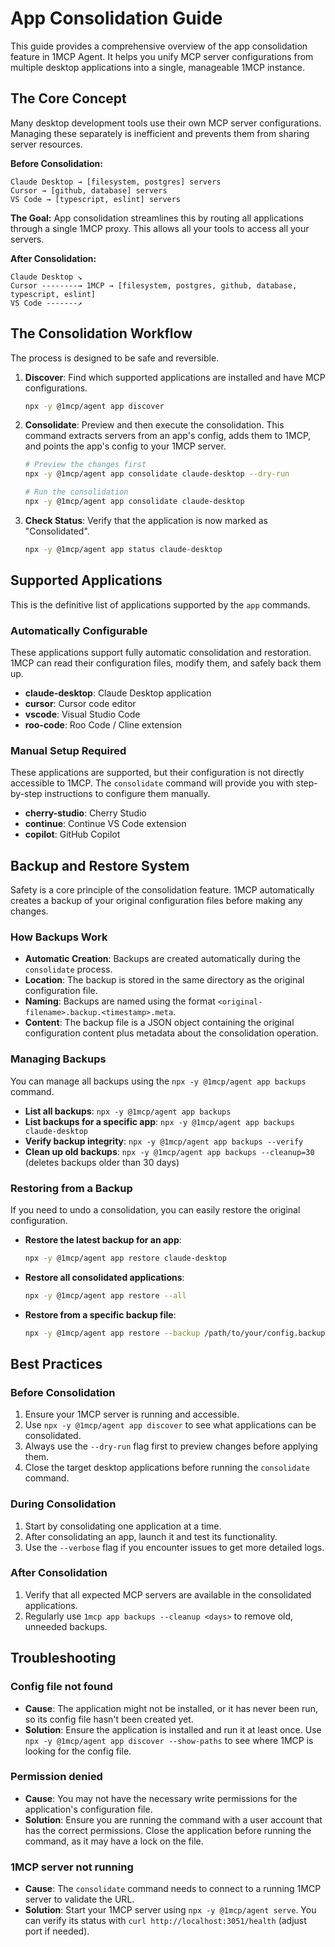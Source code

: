 # App Consolidation Guide

This guide provides a comprehensive overview of the app consolidation feature in 1MCP Agent. It helps you unify MCP server configurations from multiple desktop applications into a single, manageable 1MCP instance.

## The Core Concept

Many desktop development tools use their own MCP server configurations. Managing these separately is inefficient and prevents them from sharing server resources.

**Before Consolidation:**

```
Claude Desktop → [filesystem, postgres] servers
Cursor → [github, database] servers
VS Code → [typescript, eslint] servers
```

**The Goal:**
App consolidation streamlines this by routing all applications through a single 1MCP proxy. This allows all your tools to access all your servers.

**After Consolidation:**

```
Claude Desktop ↘
Cursor --------→ 1MCP → [filesystem, postgres, github, database, typescript, eslint]
VS Code -------↗
```

## The Consolidation Workflow

The process is designed to be safe and reversible.

1.  **Discover**: Find which supported applications are installed and have MCP configurations.
    ```bash
    npx -y @1mcp/agent app discover
    ```
2.  **Consolidate**: Preview and then execute the consolidation. This command extracts servers from an app's config, adds them to 1MCP, and points the app's config to your 1MCP server.

    ```bash
    # Preview the changes first
    npx -y @1mcp/agent app consolidate claude-desktop --dry-run

    # Run the consolidation
    npx -y @1mcp/agent app consolidate claude-desktop
    ```

3.  **Check Status**: Verify that the application is now marked as "Consolidated".
    ```bash
    npx -y @1mcp/agent app status claude-desktop
    ```

## Supported Applications

This is the definitive list of applications supported by the `app` commands.

### Automatically Configurable

These applications support fully automatic consolidation and restoration. 1MCP can read their configuration files, modify them, and safely back them up.

- **claude-desktop**: Claude Desktop application
- **cursor**: Cursor code editor
- **vscode**: Visual Studio Code
- **roo-code**: Roo Code / Cline extension

### Manual Setup Required

These applications are supported, but their configuration is not directly accessible to 1MCP. The `consolidate` command will provide you with step-by-step instructions to configure them manually.

- **cherry-studio**: Cherry Studio
- **continue**: Continue VS Code extension
- **copilot**: GitHub Copilot

## Backup and Restore System

Safety is a core principle of the consolidation feature. 1MCP automatically creates a backup of your original configuration files before making any changes.

### How Backups Work

- **Automatic Creation**: Backups are created automatically during the `consolidate` process.
- **Location**: The backup is stored in the same directory as the original configuration file.
- **Naming**: Backups are named using the format `<original-filename>.backup.<timestamp>.meta`.
- **Content**: The backup file is a JSON object containing the original configuration content plus metadata about the consolidation operation.

### Managing Backups

You can manage all backups using the `npx -y @1mcp/agent app backups` command.

- **List all backups**: `npx -y @1mcp/agent app backups`
- **List backups for a specific app**: `npx -y @1mcp/agent app backups claude-desktop`
- **Verify backup integrity**: `npx -y @1mcp/agent app backups --verify`
- **Clean up old backups**: `npx -y @1mcp/agent app backups --cleanup=30` (deletes backups older than 30 days)

### Restoring from a Backup

If you need to undo a consolidation, you can easily restore the original configuration.

- **Restore the latest backup for an app**:
  ```bash
  npx -y @1mcp/agent app restore claude-desktop
  ```
- **Restore all consolidated applications**:
  ```bash
  npx -y @1mcp/agent app restore --all
  ```
- **Restore from a specific backup file**:
  ```bash
  npx -y @1mcp/agent app restore --backup /path/to/your/config.backup.1640995200000.meta
  ```

## Best Practices

### Before Consolidation

1.  Ensure your 1MCP server is running and accessible.
2.  Use `npx -y @1mcp/agent app discover` to see what applications can be consolidated.
3.  Always use the `--dry-run` flag first to preview changes before applying them.
4.  Close the target desktop applications before running the `consolidate` command.

### During Consolidation

1.  Start by consolidating one application at a time.
2.  After consolidating an app, launch it and test its functionality.
3.  Use the `--verbose` flag if you encounter issues to get more detailed logs.

### After Consolidation

1.  Verify that all expected MCP servers are available in the consolidated applications.
2.  Regularly use `1mcp app backups --cleanup <days>` to remove old, unneeded backups.

## Troubleshooting

### Config file not found

- **Cause**: The application might not be installed, or it has never been run, so its config file hasn't been created yet.
- **Solution**: Ensure the application is installed and run it at least once. Use `npx -y @1mcp/agent app discover --show-paths` to see where 1MCP is looking for the config file.

### Permission denied

- **Cause**: You may not have the necessary write permissions for the application's configuration file.
- **Solution**: Ensure you are running the command with a user account that has the correct permissions. Close the application before running the command, as it may have a lock on the file.

### 1MCP server not running

- **Cause**: The `consolidate` command needs to connect to a running 1MCP server to validate the URL.
- **Solution**: Start your 1MCP server using `npx -y @1mcp/agent serve`. You can verify its status with `curl http://localhost:3051/health` (adjust port if needed).
